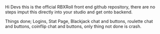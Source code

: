 Hi Devs this is the official RBXRoll front end github repository, there are no steps imput this directly into your studio and get onto backend.



Things done; Logins, Stat Page, Blackjack chat and buttons, roulette chat and buttons, coinflip chat and buttons, only thing not done is crash.
